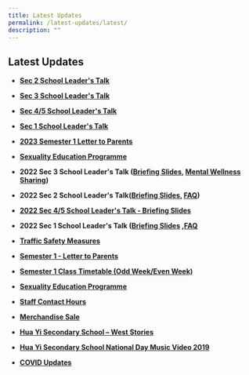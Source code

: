 ```yaml
---
title: Latest Updates
permalink: /latest-updates/latest/
description: ""
---
```

## Latest Updates

* **[Sec 2 School Leader's Talk](/files/sch%20website_2023%20sec%202%20sl%20talk.pdf)**

* **[Sec 3 School Leader's Talk](/files/sec%203%20school%20leader%20talk_%2010%20feb%2023_school%20website.pdf)**

* **[Sec 4/5 School Leader's Talk](/files/2023%20sec%204_5%20sl%20talk%20for%20parents%20school%20website%20.pdf)**

* **[Sec 1 School Leader's Talk](https://huayisec.moe.edu.sg/qql/slot/u175/School%20Info/For%20Parents/Academic/2023/2023%20SL%20Talk%20for%20Parents%20Sec%201%20-%20Compiled%201.pdf)** 

* **[2023 Semester 1 Letter to Parents](https://staging.d24qp50d0iaegk.amplifyapp.com/huayi-connection/students/)**

* **[Sexuality Education Programme](https://staging.d24qp50d0iaegk.amplifyapp.com/sex-ed/)**

* **2022 Sec 3 School Leader's Talk ([Briefing Slides](/files/Webinar%20for%20Sec%203%20Parents%202022%20v2.pdf), [Mental Wellness Sharing](https://huayisec.moe.edu.sg/hua-yi/qql/slot/u175/School%20Info/For%20Parents/Academic/2022/WorkshopTHK%20PSP_Mental%20Health_Teenagers_2022.pdf))**
* **2022 Sec 2 School Leader's Talk([Briefing Slides](/files/2022-%20Webinar%20for%20Parents%20Sec%202_school%20website.pdf), [FAQ](/files/Sec%202%20Webinar%20with%20Parents%20_%20FAQ%202022.pdf))**
* **[2022 Sec 4/5 School Leader's Talk - Briefing Slides](/files/2022%20Webinar%20for%20Parents%20Sec%204_5_For%20school%20website.pdf)**
* **2022 Sec 1 School Leader's Talk ([Briefing Slides](https://huayisec.moe.edu.sg/qql/slot/u175/Latest%20News/2022/Sch%20Leader%20Talk/_2022%20Webinar%20With%20Sec%201%20Parents-merged.pdf) ,[FAQ](/files/_Sec%201%20FAQs.pdf)**
* **[Traffic Safety Measures](/latest-updates/tsm/)**
* **[Semester 1 - Letter to Parents](/sem1-letter/)**
* **[Semester 1 Class Timetable (Odd Week/Even Week)](/sem1-timetable/)**
* **[Sexuality Education Programme](/sex-ed/)**
* **[Staff Contact Hours](/latest-updates/sch/)**
* **[Merchandise Sale](/happenings-at-hua-yi/ms/)**
* **[Hua Yi Secondary School – West Stories](/files/Annex%20E.pdf)**
* **[Hua Yi Secondary School National Day Music Video 2019](https://www.youtube.com/watch?v=6yJGX6-zAvQ&feature=youtu.be)**
* **[COVID Updates](/who-we-are/Our-Code-Of-Conduct/covid19/)**